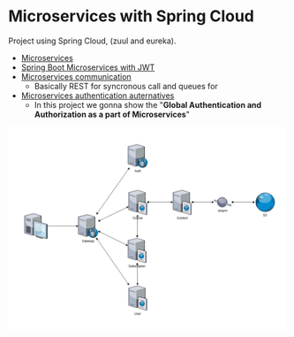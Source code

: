 # Microservices with Spring Cloud

Project using Spring Cloud, (zuul and eureka).

* [Microservices](https://medium.com/omarelgabrys-blog/microservices-with-spring-boot-intro-to-microservices-part-1-c0d24cd422c3)
* [Spring Boot Microservices with JWT](https://www.youtube.com/playlist?list=PL62G310vn6nH_iMQoPMhIlK_ey1npyUUl)
* [Microservices communication](https://www.dineshonjava.com/microservices-inter-service-communication/)
    - Basically REST for syncronous call and queues for 
* [Microservices authentication auternatives](https://dzone.com/articles/authentication-and-authorization-in-microservices)
    - In this project we gonna show the "**Global Authentication and Authorization as a part of Microservices**" 


![Model](./model.png)
